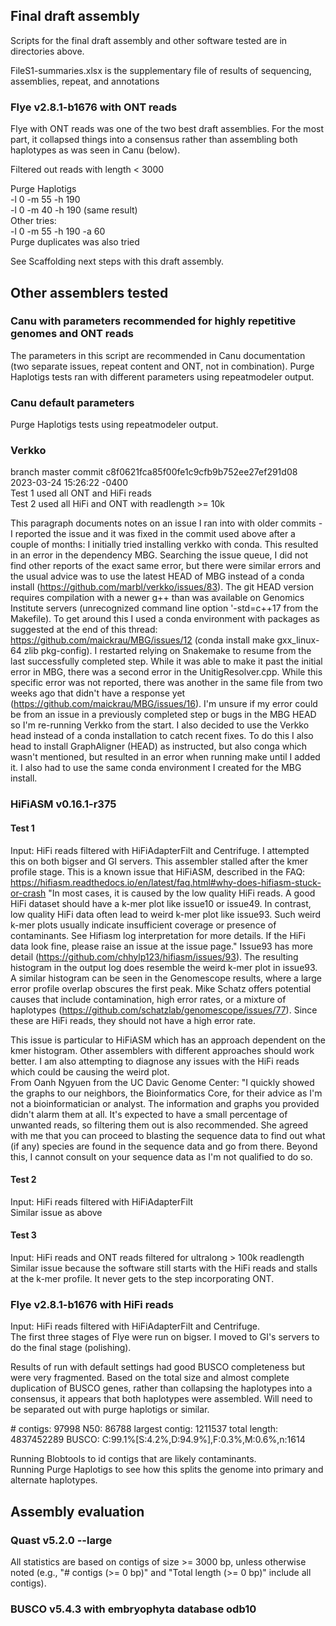 ## Final draft assembly

Scripts for the final draft assembly and other software tested are in directories above.  

FileS1-summaries.xlsx is the supplementary file of results of sequencing, assemblies, repeat, and annotations     

### Flye v2.8.1-b1676 with ONT reads  
Flye with ONT reads was one of the two best draft assemblies.  For the most part, it collapsed things into a consensus rather than assembling both haplotypes as was seen in Canu (below).  

Filtered out reads with length < 3000  

Purge Haplotigs  
-l 0  -m 55  -h 190  
-l 0  -m 40  -h 190 (same result)  
Other tries:  
-l 0  -m 55  -h 190 -a 60  
Purge duplicates was also tried  

See Scaffolding next steps with this draft assembly.  

## Other assemblers tested  

### Canu with parameters recommended for highly repetitive genomes and ONT reads  

The parameters in this script are recommended in Canu documentation (two separate issues, repeat content and ONT, not in combination).  Purge Haplotigs tests ran with different parameters using repeatmodeler output.  

### Canu default parameters  

Purge Haplotigs tests using repeatmodeler output.  

### Verkko  
branch master commit c8f0621fca85f00fe1c9cfb9b752ee27ef291d08 2023-03-24 15:26:22 -0400  
Test 1 used all ONT and HiFi reads  
Test 2 used all HiFi and ONT with readlength >= 10k  

This paragraph documents notes on an issue I ran into with older commits -  I reported the issue and it was fixed in the commit used above after a couple of months:
I initially tried installing verkko with conda.  This resulted in an error in the dependency MBG.  Searching the issue queue, I did not find other reports of the exact same error, but there were similar errors and the usual advice was to use the latest HEAD of MBG instead of a conda install (https://github.com/marbl/verkko/issues/83).  The git HEAD version requires compilation with a newer g++ than was available on Genomics Institute servers (unrecognized command line option '-std=c++17 from the Makefile).  To get around this I used a conda environment with packages as suggested at the end of this thread: https://github.com/maickrau/MBG/issues/12 (conda install make gxx_linux-64 zlib pkg-config).  I restarted relying on Snakemake to resume from the last successfully completed step.  While it was able to make it past the initial error in MBG, there was a second error in the UnitigResolver.cpp.  While this specific error was not reported, there was another in the same file from two weeks ago that didn't have a response yet (https://github.com/maickrau/MBG/issues/16).  I'm unsure if my error could be from an issue in a previously completed step or bugs in the MBG HEAD so I'm re-running Verkko from the start.  I also decided to use the Verkko head instead of a conda installation to catch recent fixes.  To do this I also head to install GraphAligner (HEAD) as instructed, but also conga which wasn't mentioned, but resulted in an error when running make until I added it.  I also had to use the same conda environment I created for the MBG install.   


### HiFiASM v0.16.1-r375  
#### Test 1  
Input: HiFi reads filtered with HiFiAdapterFilt and Centrifuge. 
I attempted this on both bigser and GI servers. This assembler stalled after the kmer profile stage.  This is a known issue that HiFiASM, described in the FAQ: https://hifiasm.readthedocs.io/en/latest/faq.html#why-does-hifiasm-stuck-or-crash "In most cases, it is caused by the low quality HiFi reads. A good HiFi dataset should have a k-mer plot like issue10 or issue49. In contrast, low quality HiFi data often lead to weird k-mer plot like issue93. Such weird k-mer plots usually indicate insufficient coverage or presence of contaminants. See Hifiasm log interpretation for more details. If the HiFi data look fine, please raise an issue at the issue page." Issue93 has more detail (https://github.com/chhylp123/hifiasm/issues/93). The resulting histogram in the output log does resemble the weird k-mer plot in issue93.  A similar histogram can be seen in the Genomescope results, where a large error profile overlap obscures the first peak.  Mike Schatz offers potential causes that include contamination, high error rates, or a mixture of haplotypes (https://github.com/schatzlab/genomescope/issues/77).  Since these are HiFi reads, they should not have a high error rate.   

This issue is particular to HiFiASM which has an approach dependent on the kmer histogram.  Other assemblers with different approaches should work better.  I am also attempting to diagnose any issues with the HiFi reads which could be causing the weird plot.  
From Oanh Ngyuen from the UC Davic Genome Center: "I quickly showed the graphs to our neighbors, the Bioinformatics Core, for their advice as I'm not a bioinformatician or analyst.  The information and graphs you provided didn't alarm them at all.  It's expected to have a small percentage of unwanted reads, so filtering them out is also recommended.  She agreed with me that you can proceed to blasting the sequence data to find out what (if any) species are found in the sequence data and go from there.  Beyond this, I cannot consult on your sequence data as I'm not qualified to do so.  

#### Test 2  
Input: HiFi reads filtered with HiFiAdapterFilt  
Similar issue as above  

#### Test 3  
Input: HiFi reads and ONT reads filtered for ultralong > 100k readlength  
Similar issue because the software still starts with the HiFi reads and stalls at the k-mer profile. It never gets to the step incorporating ONT.  

### Flye v2.8.1-b1676  with HiFi reads  
Input: HiFi reads filtered with HiFiAdapterFilt and Centrifuge.  
The first three stages of Flye were run on bigser. I moved to GI's servers to do the final stage (polishing).  

Results of run with default settings had good BUSCO completeness but were very fragmented. Based on the total size and almost complete duplication of BUSCO genes, rather than collapsing the haplotypes into a consensus, it appears that both haplotypes were assembled.  Will need to be separated out with purge haplotigs or similar.

 &#35; contigs: 97998
 N50: 86788
 largest contig: 1211537 
 total length: 4837452289
 BUSCO: C:99.1%[S:4.2%,D:94.9%],F:0.3%,M:0.6%,n:1614

Running Blobtools to id contigs that are likely contaminants.  
Running Purge Haplotigs to see how this splits the genome into primary and alternate haplotypes.  


## Assembly evaluation

### Quast v5.2.0 --large
All statistics are based on contigs of size >= 3000 bp, unless otherwise noted (e.g., "# contigs (>= 0 bp)" and "Total length (>= 0 bp)" include all contigs).  

### BUSCO v5.4.3 with embryophyta database odb10

